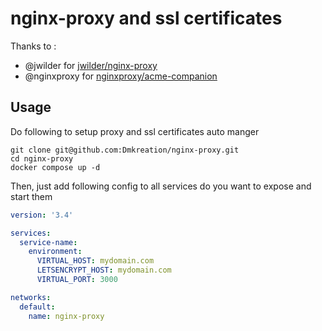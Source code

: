 # nginx-proxy and ssl certificates
Thanks to :
- @jwilder for [jwilder/nginx-proxy](https://github.com/nginx-proxy/nginx-proxy)
- @nginxproxy for [nginxproxy/acme-companion](https://github.com/nginx-proxy/acme-companion)

## Usage
Do following to setup proxy and ssl certificates auto manger
```shell
git clone git@github.com:Dmkreation/nginx-proxy.git
cd nginx-proxy
docker compose up -d
```

Then, just add following config to all services do you want to expose and start them
```yaml
version: '3.4'

services:
  service-name:
    environment:
      VIRTUAL_HOST: mydomain.com
      LETSENCRYPT_HOST: mydomain.com
      VIRTUAL_PORT: 3000

networks:
  default:
    name: nginx-proxy
```